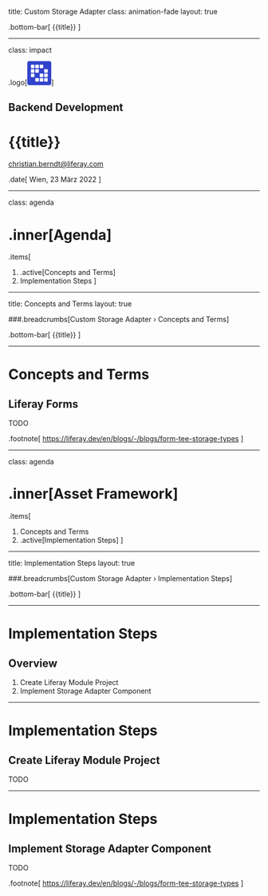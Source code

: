 title: Custom Storage Adapter 
class: animation-fade
layout: true

.bottom-bar[
  {{title}}
]

---

class: impact

.logo[<img src="images/liferay-waffle.svg">]

## Backend Development 

# {{title}}

christian.berndt@liferay.com

.date[
  Wien, 23 März 2022
]

---

class: agenda

# .inner[Agenda]

.items[
1. .active[Concepts and Terms]
1. Implementation Steps
]

---

title: Concepts and Terms 
layout: true

###.breadcrumbs[Custom Storage Adapter › Concepts and Terms]

.bottom-bar[
  {{title}}
]

---

# Concepts and Terms

## Liferay Forms

TODO

.footnote[
https://liferay.dev/en/blogs/-/blogs/form-tee-storage-types
]

---

class: agenda

# .inner[Asset Framework]

.items[
1. Concepts and Terms
1. .active[Implementation Steps]
]

---

title: Implementation Steps 
layout: true

###.breadcrumbs[Custom Storage Adapter › Implementation Steps]

.bottom-bar[
  {{title}}
]

---

# Implementation Steps

## Overview

1. Create Liferay Module Project
1. Implement Storage Adapter Component 


---

# Implementation Steps 

## Create Liferay Module Project

TODO

---

# Implementation Steps

## Implement Storage Adapter Component 

TODO

.footnote[
https://liferay.dev/en/blogs/-/blogs/form-tee-storage-types
]
